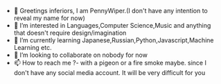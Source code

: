 - 👋 Greetings inferiors, I am PennyWiper.(I don't have any intention to reveal my name for now)
- 👀 I’m interested in Languages,Computer Science,Music and anything that doesn't require design/imagination
- 🌱 I’m currently learning Japanese,Russian,Python,Javascript,Machine Learning etc.
- 💞️ I’m looking to collaborate on nobody for now
- 📫 How to reach me ?- with a pigeon or a fire smoke maybe. since I don't have any social media account. It will be very difficult for you
